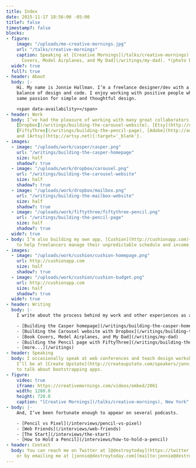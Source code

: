 ```yaml
---
title: Index
date: 2015-11-17 18:56:00 -05:00
title?: false
timestamp?: false
blocks:
- figure:
    image: "/uploads/me-creative-mornings.jpg"
    url: "/talks/creative-mornings"
    caption: Speaking at [Creative Mornings](/talks/creative-mornings) about [Book
      Covers, Model Airplanes, and My Dad](/writings/my-dad). *(photo by [Bekka Palmer](http://bekkapalmer.com){:target='_blank'})*
  wide?: true
  full?: true
- header: About
  body: |-
    Hi. My name is Jonnie Hallman. I’m a freelance designer/dev with a healthy
    balance of design and code. I enjoy working with positive people who share the
    same passion for simple and thoughtful design.

    <span data-availability></span>
- header: Work
  body: I’ve had the pleasure of working with many great collaborators, like [Casper](http://casper.com){:target='_blank'},
    [Dropbox](/writings/building-the-carousel-website), [Etsy](http://etsy.com){:target='_blank'},
    [FiftyThree](/writings/building-the-pencil-page), [Adobe](http://adobe.com){:target='_blank'},
    and [Artsy](http://artsy.net){:target='_blank'}.
- images:
  - image: "/uploads/work/casper/casper.png"
    url: "/writings/building-the-casper-homepage"
    size: half
    shadow?: true
  - image: "/uploads/work/dropbox/carousel.png"
    url: "/writings/building-the-carousel-website"
    size: half
    shadow?: true
  - image: "/uploads/work/dropbox/mailbox.png"
    url: "/writings/building-the-mailbox-website"
    size: half
    shadow?: true
  - image: "/uploads/work/fiftythree/fiftythree-pencil.png"
    url: "/writings/building-the-pencil-page"
    size: half
    shadow?: true
  wide?: true
- body: I’m also building my own app, [Cushion](http://cushionapp.com){:target='_blank'},
    to help freelancers manage their unpredictable schedule and income.
- images:
  - image: "/uploads/work/cushion/cushion-homepage.png"
    url: http://cushionapp.com
    size: half
    shadow?: true
  - image: "/uploads/work/cushion/cushion-budget.png"
    url: http://cushionapp.com
    size: half
    shadow?: true
  wide?: true
- header: Writing
  body: |-
    I write about the process behind my work and other experiences as a freelancer and independent developer.

    - [Building the Casper homepage](/writings/building-the-casper-homepage)
    - [Building the Carousel website with Dropbox](/writings/building-the-carousel-website)
    - [Book Covers, Model Airplanes, and My Dad](/writings/my-dad)
    - [Building the Pencil page with FiftyThree](/writings/building-the-pencil-page)
    - [more...](/writings)
- header: Speaking
  body: I occasionally speak at web conferences and teach design workshops. In May,
    I’ll be at [Create Upstate](http://createupstate.com/speakers/jonnie-hallman/)
    to talk about bootstrapping apps.
- figure:
    video: true
    iframe: https://creativemornings.com/videos/embed/2061
    width: 1280.0
    height: 720.0
    caption: "[Creative Mornings](/talks/creative-mornings), New York"
- body: |-
    And, I’ve been fortunate enough to appear on several podcasts.

    - [Pencil vs Pixel](/interviews/pencil-vs-pixel)
    - [Web Friends](/interviews/web-friends)
    - [The Start](/interviews/the-start)
    - [How to Hold a Pencil](/interviews/how-to-hold-a-pencil)
- header: Contact
  body: You can reach me on Twitter at [@destroytoday](https://twitter.com/destroytoday)
    or by emailing me at [jonnie@destroytoday.com](mailto:jonnie@destroytoday.com).
---
```


